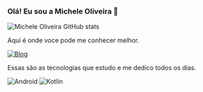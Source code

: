 ### Olá! Eu sou a Michele Oliveira 🌸

![Michele Oliveira GitHub stats](https://github-readme-stats.vercel.app/api?username=mihOliveira&theme=radical&show_icons=true)

Aqui é onde voce pode me conhecer melhor.

[![Blog](https://img.shields.io/badge/LinkedIn-0077B5?style=for-the-badge&logo=linkedin&logoColor=white)](https://www.linkedin.com/in/michele-oliveira-dev/)

Essas são as tecnologias que estudo e me dedico todos os dias.

<div style="display: inline-block">
  <img aligh="center" alt="Android" src="https://img.shields.io/badge/Android-3DDC84?style=for-the-badge&logo=android&logoColor=white"/>
  <img aligh="center" alt="Kotlin" src="https://img.shields.io/badge/Kotlin-0095D5?&style=for-the-badge&logo=kotlin&logoColor=white"/>
</div><br/>
